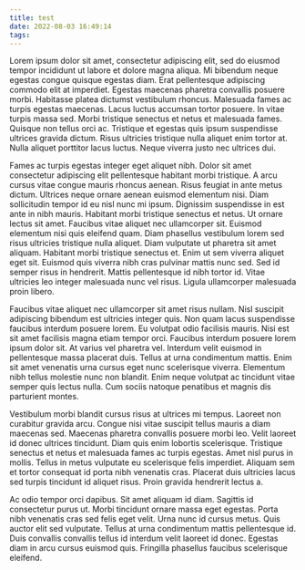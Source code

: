 ```yaml
---
title: test
date: 2022-08-03 16:49:14
tags:
---
```


Lorem ipsum dolor sit amet, consectetur adipiscing elit, sed do eiusmod tempor incididunt ut labore et dolore magna aliqua. Mi bibendum neque egestas congue quisque egestas diam. Erat pellentesque adipiscing commodo elit at imperdiet. Egestas maecenas pharetra convallis posuere morbi. Habitasse platea dictumst vestibulum rhoncus. Malesuada fames ac turpis egestas maecenas. Lacus luctus accumsan tortor posuere. In vitae turpis massa sed. Morbi tristique senectus et netus et malesuada fames. Quisque non tellus orci ac. Tristique et egestas quis ipsum suspendisse ultrices gravida dictum. Risus ultricies tristique nulla aliquet enim tortor at. Nulla aliquet porttitor lacus luctus. Neque viverra justo nec ultrices dui.

Fames ac turpis egestas integer eget aliquet nibh. Dolor sit amet consectetur adipiscing elit pellentesque habitant morbi tristique. A arcu cursus vitae congue mauris rhoncus aenean. Risus feugiat in ante metus dictum. Ultrices neque ornare aenean euismod elementum nisi. Diam sollicitudin tempor id eu nisl nunc mi ipsum. Dignissim suspendisse in est ante in nibh mauris. Habitant morbi tristique senectus et netus. Ut ornare lectus sit amet. Faucibus vitae aliquet nec ullamcorper sit. Euismod elementum nisi quis eleifend quam. Diam phasellus vestibulum lorem sed risus ultricies tristique nulla aliquet. Diam vulputate ut pharetra sit amet aliquam. Habitant morbi tristique senectus et. Enim ut sem viverra aliquet eget sit. Euismod quis viverra nibh cras pulvinar mattis nunc sed. Sed id semper risus in hendrerit. Mattis pellentesque id nibh tortor id. Vitae ultricies leo integer malesuada nunc vel risus. Ligula ullamcorper malesuada proin libero.

Faucibus vitae aliquet nec ullamcorper sit amet risus nullam. Nisl suscipit adipiscing bibendum est ultricies integer quis. Non quam lacus suspendisse faucibus interdum posuere lorem. Eu volutpat odio facilisis mauris. Nisi est sit amet facilisis magna etiam tempor orci. Faucibus interdum posuere lorem ipsum dolor sit. At varius vel pharetra vel. Interdum velit euismod in pellentesque massa placerat duis. Tellus at urna condimentum mattis. Enim sit amet venenatis urna cursus eget nunc scelerisque viverra. Elementum nibh tellus molestie nunc non blandit. Enim neque volutpat ac tincidunt vitae semper quis lectus nulla. Cum sociis natoque penatibus et magnis dis parturient montes.

Vestibulum morbi blandit cursus risus at ultrices mi tempus. Laoreet non curabitur gravida arcu. Congue nisi vitae suscipit tellus mauris a diam maecenas sed. Maecenas pharetra convallis posuere morbi leo. Velit laoreet id donec ultrices tincidunt. Diam quis enim lobortis scelerisque. Tristique senectus et netus et malesuada fames ac turpis egestas. Amet nisl purus in mollis. Tellus in metus vulputate eu scelerisque felis imperdiet. Aliquam sem et tortor consequat id porta nibh venenatis cras. Placerat duis ultricies lacus sed turpis tincidunt id aliquet risus. Proin gravida hendrerit lectus a.

Ac odio tempor orci dapibus. Sit amet aliquam id diam. Sagittis id consectetur purus ut. Morbi tincidunt ornare massa eget egestas. Porta nibh venenatis cras sed felis eget velit. Urna nunc id cursus metus. Quis auctor elit sed vulputate. Tellus at urna condimentum mattis pellentesque id. Duis convallis convallis tellus id interdum velit laoreet id donec. Egestas diam in arcu cursus euismod quis. Fringilla phasellus faucibus scelerisque eleifend.
